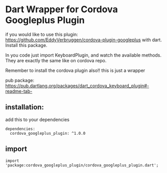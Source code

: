 # Dart Wrapper for Cordova Googleplus Plugin
if you would like to use this plugin: https://github.com/EddyVerbruggen/cordova-plugin-googleplus with dart. Install this package.

In you code just import KeyboardPlugin, and watch the available methods.
They are exactly the same like on cordova repo.

Remember to install the cordova plugin also!! this is just a wrapper

pub package: https://pub.dartlang.org/packages/dart_cordova_keyboard_plugin#-readme-tab-

## installation:
add this to your dependencies
```
dependencies:
  cordova_googleplus_plugin: ^1.0.0
```
## import
```
import 'package:cordova_googleplus_plugin/cordova_googleplus_plugin.dart';
```
